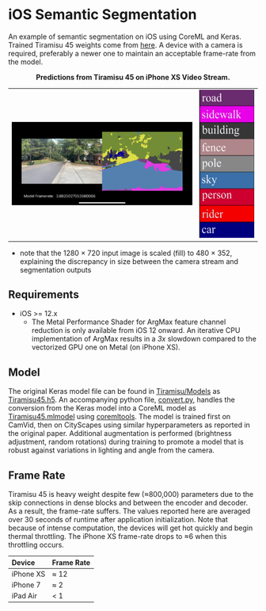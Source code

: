 # iOS Semantic Segmentation

An example of semantic segmentation on iOS using CoreML and Keras. Trained
Tiramisu 45 weights come from [here][sem-seg]. A device with a camera is
required, preferably a newer one to maintain an acceptable frame-rate from
the model.

[sem-seg]: https://github.com/Kautenja/neural-semantic-segmentation

<p align="center">
<strong>Predictions from Tiramisu 45 on iPhone XS Video Stream.</strong>
<table>
    <tr>
        <td>
            <img alt="Segmentation Demonstration" src="img/example.png" width="100%" />
        </td>
        <td>
            <img alt="Color Legend" src="img/cmap.png" width="100%" />
        </td>
    </tr>
</table>
</p>

-   note that the 1280 × 720 input image is scaled (fill) to 480 × 352,
    explaining the discrepancy in size between the camera stream and
    segmentation outputs

## Requirements

-   iOS >= 12.x
    -   The Metal Performance Shader for ArgMax feature channel reduction is
        only available from iOS 12 onward. An iterative CPU implementation of
        ArgMax results in a _3x_ slowdown compared to the vectorized GPU one
        on Metal (on iPhone XS).

## Model

The original Keras model file can be found in [Tiramisu/Models][models] as
[Tiramisu45.h5][model-h5]. An accompanying python file, [convert.py][convert],
handles the conversion from the Keras model into a CoreML model as
[Tiramisu45.mlmodel][model-mlmodel] using [coremltools][coremltools]. The
model is trained first on CamVid, then on CityScapes using similar
hyperparameters as reported in the original paper. Additional augmentation
is performed (brightness adjustment, random rotations) during training to
promote a model that is robust against variations in lighting and angle
from the camera.

[models]: ./Tiramisu/Models
[convert]: ./Tiramisu/Models/convert.py
[model-h5]: ./Tiramisu/Models/Tiramisu45.h5
[model-mlmodel]: ./Tiramisu/Models/Tiramisu45.mlmodel
[coremltools]: https://github.com/apple/coremltools

## Frame Rate

Tiramisu 45 is heavy weight despite few (≈800,000) parameters due to the
skip connections in dense blocks and between the encoder and decoder. As a
result, the frame-rate suffers. The values reported here are averaged over
30 seconds of runtime after application initialization. Note that because of
intense computation, the devices will get hot quickly and begin thermal
throttling. The iPhone XS frame-rate drops to ≈6 when this throttling occurs.

| Device    | Frame Rate |
|:----------|:-----------|
| iPhone XS | ≈ 12       |
| iPhone 7  | ≈ 2        |
| iPad Air  | < 1        |
